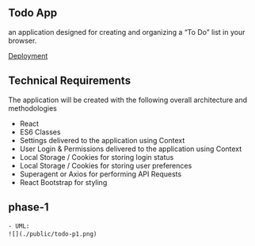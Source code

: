## Todo App

an application designed for creating and organizing a “To Do” list in your browser.

[Deployment](https://zen-benz-cc303e.netlify.app/)

## Technical Requirements

The application will be created with the following overall architecture and methodologies

- React
- ES6 Classes
- Settings delivered to the application using Context
- User Login & Permissions delivered to the application using Context
- Local Storage / Cookies for storing login status
- Local Storage / Cookies for storing user preferences
- Superagent or Axios for performing API Requests
- React Bootstrap for styling

## phase-1

    - UML:
    ![](./public/todo-p1.png)
